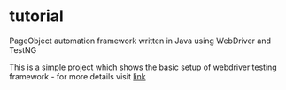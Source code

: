 tutorial
========

PageObject automation framework written in Java using WebDriver and TestNG

This is a simple project which shows the basic setup of webdriver testing framework - for more details visit <a href=http://anyonecantest.blogspot.cz/>link</a>
